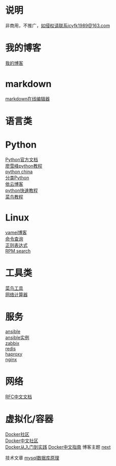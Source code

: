 说明  
====
非商用，不推广，如侵权请联系icyfk1989@163.com

我的博客  
====
[我的博客](http://www.jianshu.com/u/347ae48e48e3)  

markdown  
======
[markdown在线编辑器](https://stackedit.io/)  

语言类  
====  
Python  
======
[Python官方文档](https://docs.python.org/2/library/index.html)  
[廖雪峰python教程](http://www.liaoxuefeng.com/wiki/001374738125095c955c1e6d8bb493182103fac9270762a000)  
[python china](http://python-china.org)  
[分类Python](https://www.keakon.net/category/Python)  
[依云博客](http://blog.lilydjwg.me/tag/python)  
[python快速教程](http://www.cnblogs.com/vamei/archive/2012/09/13/2682778.html)  
[菜鸟教程](http://www.runoob.com/)  

Linux
====
[vamei博客](http://www.cnblogs.com/vamei/tag/Linux/)  
[命令查询](http://man.linuxde.net/)  
[正则表达式](http://deerchao.net/tutorials/regex/regex.htm)  
[RPM search](http://rpm.pbone.net/)  

工具类
====
[菜鸟工具](https://c.runoob.com/)  
[网络计算器](http://www.atool.org/network.php)

服务
====
[ansible](http://www.ansible.com.cn/)  
[ansible实例](https://galaxy.ansible.com/list)  
[zabbix](https://www.zabbix.com/documentation/3.0/start)  
[redis](http://www.redis.cn/documentation.html)  
[haproxy](http://www.haproxy.org/download/1.7/doc/configuration.txt)  
[nginx](http://nginx.org/en/docs/)

网络
====
[RFC中文文档](http://man.chinaunix.net/develop/rfc/RFC4.txt)  

虚拟化/容器
====
[Docker社区](http://dockone.io/)  
[Docker中文社区](http://www.docker.org.cn)  
[Docker从入门到实践](http://dockerpool.com/static/books/docker_practice/index.html)
[Docker中文指南](http://www.widuu.com/chinese_docker/index.html)
博客主题
[next](http://theme-next.iissnan.com/)  

技术文章
[mysql数据库原理](https://mp.weixin.qq.com/s?__biz=MzA5OTAyNzQ2OA==&mid=2649697103&idx=1&sn=7fe66590707decbdb0d30570d9f08a4f&chksm=8893142cbfe49d3a1ac63c13be50ca7c90b4e77bea80dc7eaf1ede6ca7ea7220144d523c2515&mpshare=1&scene=24&srcid=0306cIymbdhyDDycurXR4eeu#rd)
